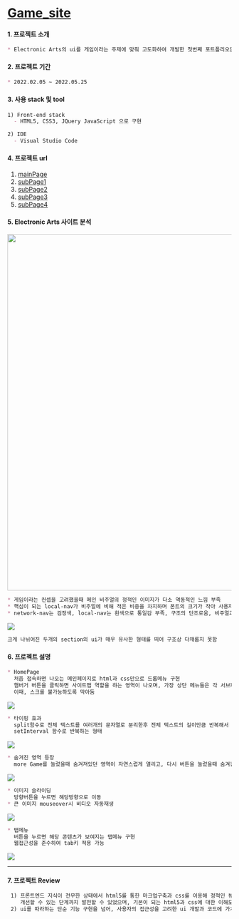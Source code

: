 
# [Game_site](https://mingnana.github.io/Portfolio_GAME-SITE/index.html) 


#### 1. 프로젝트 소개
```md
* Electronic Arts의 ui를 게임이라는 주제에 맞춰 고도화하여 개발한 첫번째 포트폴리오입니다.
```

#### 2. 프로젝트 기간
```md
* 2022.02.05 ~ 2022.05.25
```

#### 3. 사용 stack 및 tool
```md
1) Front-end stack 
  - HTML5, CSS3, JQuery JavaScript 으로 구현 

2) IDE
  - Visual Studio Code
```

#### 4. 프로젝트 url

1) [mainPage]([https://mingnana.github.io/Portfolio_box-office/mainPage.html](https://mingnana.github.io/Portfolio_GAME-SITE/index.html))
2) [subPage1](https://mingnana.github.io/Portfolio_GAME-SITE/mass.html)
3) [subPage2](https://mingnana.github.io/Portfolio_GAME-SITE/lost_in_Random.html)
4) [subPage3](https://mingnana.github.io/Portfolio_GAME-SITE/nhl.html)
5) [subPage4](https://mingnana.github.io/Portfolio_GAME-SITE/it_takes_two.html)


#### 5. Electronic Arts 사이트 분석
<img src="https://user-images.githubusercontent.com/96216178/171073385-d04aaed5-2c71-4eab-890a-5d9492c8cbda.JPG" width="800" >

```md
* 게임이라는 컨셉을 고려했을때 메인 비주얼의 정적인 이미지가 다소 역동적인 느낌 부족
* 핵심이 되는 local-nav가 비주얼에 비해 적은 비중을 차지하며 폰트의 크기가 작아 사용자접근성이 낮음
* network-nav는 검정색, local-nav는 흰색으로 통일감 부족, 구조의 단조로움, 비주얼과의 조화가 어우러지지 않음
```

<img src="https://user-images.githubusercontent.com/96216178/171073604-a13f2bc1-62fa-43e6-9604-53c22d2a55a7.JPG" >

```md
크게 나뉘어진 두개의 section의 ui가 매우 유사한 형태를 띄어 구조상 다채롭지 못함
```

#### 6. 프로젝트 설명
```md
* HomePage
  처음 접속하면 나오는 메인페이지로 html과 css만으로 드롭메뉴 구현
  햄버거 버튼을 클릭하면 사이트맵 역할을 하는 영역이 나오며, 가장 상단 메뉴들은 각 서브페이지를 연결시켜 놓음
  이때, 스크롤 불가능하도록 막아둠
```
<img src="https://user-images.githubusercontent.com/96216178/171074892-a6f2c802-5525-4e8a-a022-2359dcb8d4f9.gif">

```md
* 타이핑 효과
  split함수로 전체 텍스트를 여러개의 문자열로 분리한후 전체 텍스트의 길이만큼 반복해서 나오도록 if문을 사용
  setInterval 함수로 반복하는 형태
```
<img src="https://user-images.githubusercontent.com/96216178/171075233-305860f5-b4a0-48dd-a910-3e7965c1ddab.gif">

```md
* 숨겨진 영역 등장
  more Game를 눌렀을때 숨겨져있던 영역이 자연스럽게 열리고, 다시 버튼을 눌렀을때 숨겨짐
```
<img src="https://user-images.githubusercontent.com/96216178/171075706-faa20bd3-d984-4ff7-9277-298e08cf75ee.gif">

```md
* 이미지 슬라이딩
  방향버튼을 누르면 해당방향으로 이동
* 큰 이미지 mouseover시 비디오 자동재생
```
<img src="https://user-images.githubusercontent.com/96216178/171076057-42c190e0-4c8d-4430-82ff-a2abde19b3cb.gif">

```md
* 탭메뉴
  버튼을 누르면 해당 콘텐츠가 보여지는 탭메뉴 구현
  웹접근성을 준수하여 tab키 적용 가능
```
<img src="https://user-images.githubusercontent.com/96216178/171076198-e0ec043c-548c-42f2-b9a0-ab537e868aa2.gif">

--------

#### 7. 프로젝트 Review

```md
 1) 프론트엔드 지식이 전무한 상태에서 html5를 통한 마크업구축과 css를 이용해 정적인 뷰페이지를 구현하고
    개선할 수 있는 단계까지 발전할 수 있었으며, 기본이 되는 html5과 css에 대한 이해도를 높였음
 2) ui를 따라하는 단순 기능 구현을 넘어, 사용자의 접근성을 고려한 ui 개발과 코드에 가치를 담고자 노력했음
```
